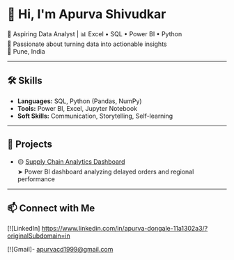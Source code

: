 # 👋 Hi, I'm Apurva Shivudkar

🎯 Aspiring Data Analyst | 📊 Excel • SQL • Power BI • Python  
🧠 Passionate about turning data into actionable insights  
📍 Pune, India

---

## 🛠️ Skills

- **Languages:** SQL, Python (Pandas, NumPy)
- **Tools:** Power BI, Excel, Jupyter Notebook
- **Soft Skills:** Communication, Storytelling, Self-learning

---

## 📁 Projects

- 🟡 [Supply Chain Analytics Dashboard](https://github.com/Apurva0805/Supply-Chain-Analytics)  
  ➤ Power BI dashboard analyzing delayed orders and regional performance  


---

## 📫 Connect with Me

[![LinkedIn] https://www.linkedin.com/in/apurva-dongale-11a1302a3/?originalSubdomain=in

[![Gmail]- apurvacd1999@gmail.com
